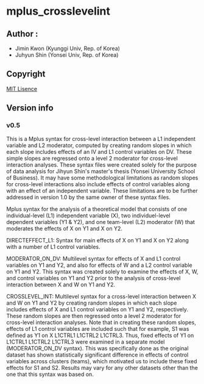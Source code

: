 # mplus_crosslevelint

## Author : 
* Jimin Kwon (Kyunggi Univ, Rep. of Korea)
* Juhyun Shin (Yonsei Univ, Rep. of Korea)

## Copyright
[MIT Lisence](LISENCE)

## Version info
### v0.5
This is a Mplus syntax for cross-level interaction between a L1 independent variable and L2 moderator, computed by creating random slopes in which each slope includes effects of an IV and L1 control variables on DV. These simple slopes are regressed onto a level 2 moderator for cross-level interaction analyses. These syntax files were created solely for the purpose of data analysis for Jihyun Shin's master's thesis (Yonsei University School of Business). It may have some methodological limitations as random slopes for cross-level interactions also include effects of control variables along with an effect of an independent variable. These limitations are to be further addressed in version 1.0 by the same owner of these syntax files.

Mplus syntax for the analysis of a theoretical model that consists of one individual-level (L1) independent variable (X), two individuel-level dependent variables (Y1 & Y2), and one team-level (L2) moderator (W) that moderates the effects of X on Y1 and X on Y2.

DIRECTEFFECT_L1: Syntax for main effects of X on Y1 and X on Y2 along with a number of L1 control variables.

MODERATOR_ON_DV: Multilevel syntax for effects of X and L1 control variables on Y1 and Y2, and also for effects of W and a L2 control variable on Y1 and Y2. This syntax was created solely to examine the effects of X, W, and control variables on Y1 and Y2 prior to the analysis of cross-level interaction between X and W on Y1 and Y2.

CROSSLEVEL_INT: Multilevel syntax for a cross-level interaction between X and W on Y1 and Y2 by creating random slopes in which each slope includes effects of X and L1 control variables on Y1 and Y2, respectively. These random slopes are then regressed onto a level 2 moderator for cross-level interaction analyses. Note that in creating these random slopes, effects of L1 control variables are included such that for example, S1 was defined as Y1 on X L1CTRL1 L1CTRL2 L1CTRL3. Thus, fixed effects of Y1 on L1CTRL1 L1CTRL2 L1CTRL3 were examined in a separate model (MODERATOR_ON_DV syntax). This was specifically done as the original dataset has shown statistically significant difference in effects of control variables across clusters (teams), which motivated us to include these fixed effects for S1 and S2. Results may vary for any other datasets other than the one that this syntax was based on.
